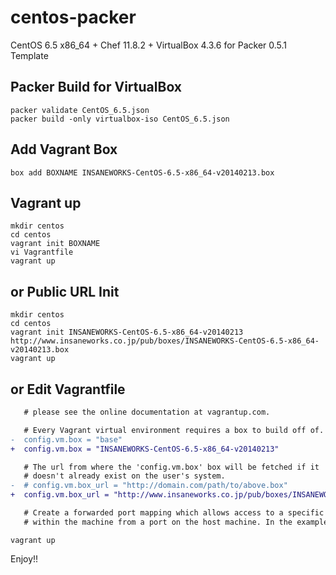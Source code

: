 centos-packer
=============

CentOS 6.5 x86_64 + Chef 11.8.2 + VirtualBox 4.3.6 for Packer 0.5.1 Template

## Packer Build for VirtualBox

```
packer validate CentOS_6.5.json
packer build -only virtualbox-iso CentOS_6.5.json
```

## Add Vagrant Box

```
box add BOXNAME INSANEWORKS-CentOS-6.5-x86_64-v20140213.box
```

## Vagrant up

```
mkdir centos
cd centos
vagrant init BOXNAME
vi Vagrantfile
vagrant up
```

## or Public URL Init

```
mkdir centos
cd centos
vagrant init INSANEWORKS-CentOS-6.5-x86_64-v20140213 http://www.insaneworks.co.jp/pub/boxes/INSANEWORKS-CentOS-6.5-x86_64-v20140213.box
vagrant up
```

## or Edit Vagrantfile

```diff
   # please see the online documentation at vagrantup.com.

   # Every Vagrant virtual environment requires a box to build off of.
-  config.vm.box = "base"
+  config.vm.box = "INSANEWORKS-CentOS-6.5-x86_64-v20140213"

   # The url from where the 'config.vm.box' box will be fetched if it
   # doesn't already exist on the user's system.
-  # config.vm.box_url = "http://domain.com/path/to/above.box"
+  config.vm.box_url = "http://www.insaneworks.co.jp/pub/boxes/INSANEWORKS-CentOS-6.5-x86_64-v20140213.box"

   # Create a forwarded port mapping which allows access to a specific port
   # within the machine from a port on the host machine. In the example below,
```

```
vagrant up
```

Enjoy!!
